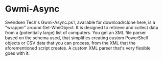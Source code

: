 # Gwmi-Async
Svendsen Tech's Gwmi-Async.ps1, available for download/clone here, is a "wrapper" around Get-WmiObject. It is designed to retrieve and collect data from a (potentially large) list of computers. You get an XML file parser based on the schema used, that simplifies creating custom PowerShell objects or CSV data that you can process, from the XML that the aforementioned script creates. A custom XML parser that's very flexible goes with it.
